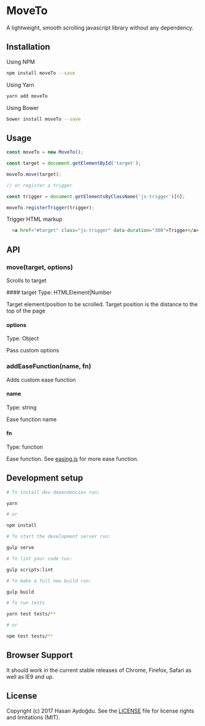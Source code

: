 # MoveTo
A lightweight, smooth scrolling javascript library without any dependency.

## Installation

Using NPM

```sh
npm install moveTo --save
```

Using Yarn

```sh
yarn add moveTo
```

Using Bower

```sh
bower install moveTo --save
```

## Usage

```js
const moveTo = new MoveTo();

const target = document.getElementById('target');

moveTo.move(target);

// or register a trigger

const trigger = document.getElementsByClassName('js-trigger')[0];

moveTo.registerTrigger(trigger);

```

Trigger HTML markup

```html
  <a href="#target" class="js-trigger" data-duration="300">Trigger</a>
```

## API

### move(target, options)

Scrolls to target

#### target
Type: HTMLElement|Number

Target element/position to be scrolled. Target position is the distance to the top of the page

#### options
Type: Object

Pass custom options

### addEaseFunction(name, fn)

Adds custom ease function

#### name
Type: string

Ease function name

#### fn
Type: function

Ease function. See [easing.js](https://gist.github.com/gre/1650294) for more ease function.

## Development setup

```sh
# To install dev dependencies run:

yarn

# or

npm install

# To start the development server run:

gulp serve

# To lint your code run:

gulp scripts:lint

# To make a full new build run:

gulp build

# To run tests

yarn test tests/**

# or

npm test tests/**
```

## Browser Support

It should work in the current stable releases of Chrome, Firefox, Safari as well as IE9 and up.

## License

Copyright (c) 2017 Hasan Aydoğdu. See the [LICENSE](/LICENSE) file for license rights and limitations (MIT).

